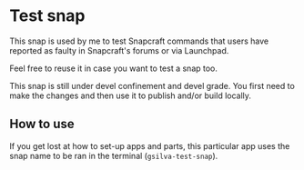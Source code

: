 # Test snap

This snap is used by me to test Snapcraft commands that users have reported as faulty in Snapcraft's forums or via Launchpad.

Feel free to reuse it in case you want to test a snap too. 

This snap is still under devel confinement and devel grade. You first need to make the changes and then use it to publish and/or
build locally.

## How to use

If you get lost at how to set-up apps and parts, this particular app uses the snap name to be ran in the terminal (`gsilva-test-snap`).
